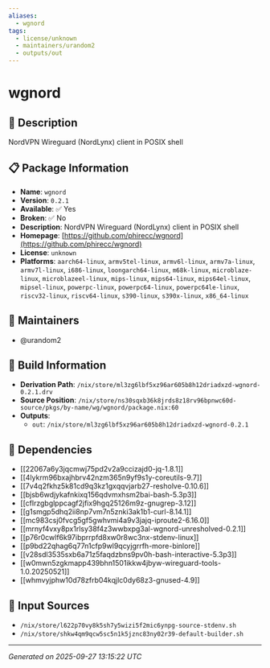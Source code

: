 ```yaml
---
aliases:
  - wgnord
tags:
  - license/unknown
  - maintainers/urandom2
  - outputs/out
---
```


# wgnord

## 📝 Description

NordVPN Wireguard (NordLynx) client in POSIX shell

## 📋 Package Information

- **Name**: `wgnord`
- **Version**: `0.2.1`
- **Available**: ✅ Yes
- **Broken**: ✅ No
- **Description**: NordVPN Wireguard (NordLynx) client in POSIX shell
- **Homepage**: [https://github.com/phirecc/wgnord](https://github.com/phirecc/wgnord)
- **License**: `unknown`
- **Platforms**: `aarch64-linux`, `armv5tel-linux`, `armv6l-linux`, `armv7a-linux`, `armv7l-linux`, `i686-linux`, `loongarch64-linux`, `m68k-linux`, `microblaze-linux`, `microblazeel-linux`, `mips-linux`, `mips64-linux`, `mips64el-linux`, `mipsel-linux`, `powerpc-linux`, `powerpc64-linux`, `powerpc64le-linux`, `riscv32-linux`, `riscv64-linux`, `s390-linux`, `s390x-linux`, `x86_64-linux`
## 👥 Maintainers

- @urandom2


## 🔧 Build Information

- **Derivation Path**: `/nix/store/ml3zg6lbf5xz96ar605b8h12driadxzd-wgnord-0.2.1.drv`
- **Source Position**: `/nix/store/ns30sqxb36k8jrds8z18rv96bpnwc60d-source/pkgs/by-name/wg/wgnord/package.nix:60`
- **Outputs**:
  - `out`:  `/nix/store/ml3zg6lbf5xz96ar605b8h12driadxzd-wgnord-0.2.1`

## 🔗 Dependencies

- [[22067a6y3jqcmwj75pd2v2a9ccizajd0-jq-1.8.1]]
- [[4lykrm96bxajhbrv42nzm365n9yf9s1y-coreutils-9.7]]
- [[7v4q2fkhz5k81cd9q3kz1gxqqvjarb27-resholve-0.10.6]]
- [[bjsb6wdjykafnkixq156qdvmxhsm2bai-bash-5.3p3]]
- [[cflrzgbglppcagf2jfix9hgq25126m9z-gnugrep-3.12]]
- [[g1smgp5dhq2ii8np7vm7n5znki3ak1b1-curl-8.14.1]]
- [[mc983csj0fvcg5gf5gwhvmi4a9v3jajq-iproute2-6.16.0]]
- [[mrnyf4vxy8px1rlsy38f4z3wwbxpg3al-wgnord-unresholved-0.2.1]]
- [[p76r0cwlf6k97ibprrpfd8xw0r8wc3nx-stdenv-linux]]
- [[p9bd22qhag6q77n1cfp9wl9qcyjgrrfh-more-binlore]]
- [[v28sdl3535sxb6a71z5faqdzbns9pv0h-bash-interactive-5.3p3]]
- [[w0mwn5zgkmapp439bhn1501ikkw4jbyw-wireguard-tools-1.0.20250521]]
- [[whmvyjphw10d78zfrb04kqjlc0dy68z3-gnused-4.9]]

## 📁 Input Sources

- `/nix/store/l622p70vy8k5sh7y5wizi5f2mic6ynpg-source-stdenv.sh`
- `/nix/store/shkw4qm9qcw5sc5n1k5jznc83ny02r39-default-builder.sh`

---
*Generated on 2025-09-27 13:15:22 UTC*
